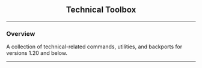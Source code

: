 <h2 align="center">Technical Toolbox</h2>
<hr/>

### Overview
A collection of technical-related commands, utilities, and backports for versions 1.20 and below.
<hr/>